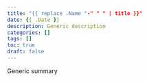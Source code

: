 ```yaml
---
title: "{{ replace .Name "-" " " | title }}"
date: {{ .Date }}
description: Generic description
categories: []
tags: []
toc: true
draft: false
---
```

Generic summary
<!--more-->
